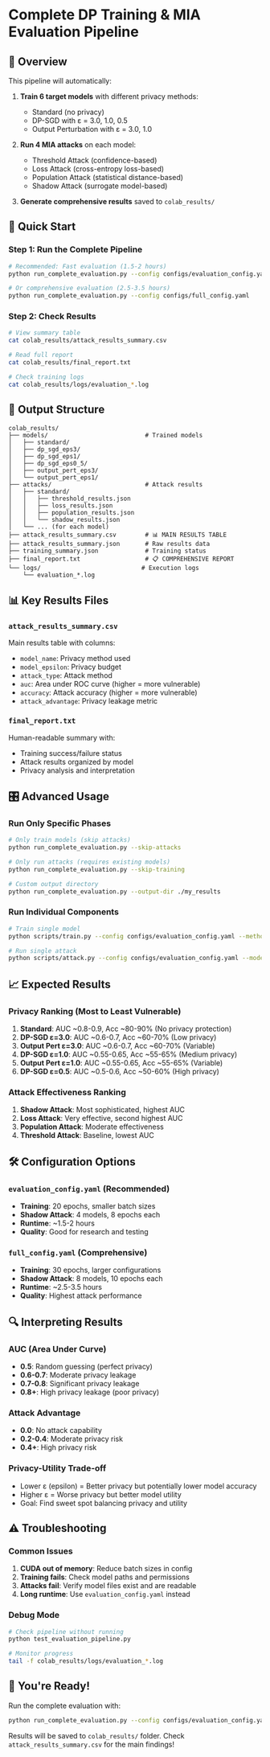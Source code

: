 # Complete DP Training & MIA Evaluation Pipeline

## 🎯 Overview

This pipeline will automatically:

1. **Train 6 target models** with different privacy methods:
   - Standard (no privacy)
   - DP-SGD with ε = 3.0, 1.0, 0.5
   - Output Perturbation with ε = 3.0, 1.0

2. **Run 4 MIA attacks** on each model:
   - Threshold Attack (confidence-based)
   - Loss Attack (cross-entropy loss-based)  
   - Population Attack (statistical distance-based)
   - Shadow Attack (surrogate model-based)

3. **Generate comprehensive results** saved to `colab_results/`

## 🚀 Quick Start

### Step 1: Run the Complete Pipeline
```bash
# Recommended: Fast evaluation (1.5-2 hours)
python run_complete_evaluation.py --config configs/evaluation_config.yaml

# Or comprehensive evaluation (2.5-3.5 hours)
python run_complete_evaluation.py --config configs/full_config.yaml
```

### Step 2: Check Results
```bash
# View summary table
cat colab_results/attack_results_summary.csv

# Read full report  
cat colab_results/final_report.txt

# Check training logs
cat colab_results/logs/evaluation_*.log
```

## 📁 Output Structure

```
colab_results/
├── models/                           # Trained models
│   ├── standard/
│   ├── dp_sgd_eps3/
│   ├── dp_sgd_eps1/
│   ├── dp_sgd_eps0_5/
│   ├── output_pert_eps3/
│   └── output_pert_eps1/
├── attacks/                          # Attack results
│   ├── standard/
│   │   ├── threshold_results.json
│   │   ├── loss_results.json
│   │   ├── population_results.json
│   │   └── shadow_results.json
│   └── ... (for each model)
├── attack_results_summary.csv        # 📊 MAIN RESULTS TABLE
├── attack_results_summary.json       # Raw results data
├── training_summary.json             # Training status
├── final_report.txt                  # 📋 COMPREHENSIVE REPORT
└── logs/                            # Execution logs
    └── evaluation_*.log
```

## 📊 Key Results Files

### `attack_results_summary.csv`
Main results table with columns:
- `model_name`: Privacy method used
- `model_epsilon`: Privacy budget
- `attack_type`: Attack method
- `auc`: Area under ROC curve (higher = more vulnerable)
- `accuracy`: Attack accuracy (higher = more vulnerable) 
- `attack_advantage`: Privacy leakage metric

### `final_report.txt`
Human-readable summary with:
- Training success/failure status
- Attack results organized by model
- Privacy analysis and interpretation

## 🎛️ Advanced Usage

### Run Only Specific Phases
```bash
# Only train models (skip attacks)
python run_complete_evaluation.py --skip-attacks

# Only run attacks (requires existing models)
python run_complete_evaluation.py --skip-training

# Custom output directory
python run_complete_evaluation.py --output-dir ./my_results
```

### Run Individual Components
```bash
# Train single model
python scripts/train.py --config configs/evaluation_config.yaml --method dp_sgd_custom --epsilon 1.0 --output_dir ./test_model

# Run single attack
python scripts/attack.py --config configs/evaluation_config.yaml --model ./test_model/cifar10_dp_sgd_custom_eps1.0.pt --attack shadow --output-dir ./test_attack
```

## 📈 Expected Results

### Privacy Ranking (Most to Least Vulnerable)
1. **Standard**: AUC ~0.8-0.9, Acc ~80-90% (No privacy protection)
2. **DP-SGD ε=3.0**: AUC ~0.6-0.7, Acc ~60-70% (Low privacy)
3. **Output Pert ε=3.0**: AUC ~0.6-0.7, Acc ~60-70% (Variable)
4. **DP-SGD ε=1.0**: AUC ~0.55-0.65, Acc ~55-65% (Medium privacy)
5. **Output Pert ε=1.0**: AUC ~0.55-0.65, Acc ~55-65% (Variable)
6. **DP-SGD ε=0.5**: AUC ~0.5-0.6, Acc ~50-60% (High privacy)

### Attack Effectiveness Ranking
1. **Shadow Attack**: Most sophisticated, highest AUC
2. **Loss Attack**: Very effective, second highest AUC
3. **Population Attack**: Moderate effectiveness
4. **Threshold Attack**: Baseline, lowest AUC

## 🛠️ Configuration Options

### `evaluation_config.yaml` (Recommended)
- **Training**: 20 epochs, smaller batch sizes
- **Shadow Attack**: 4 models, 8 epochs each
- **Runtime**: ~1.5-2 hours
- **Quality**: Good for research and testing

### `full_config.yaml` (Comprehensive)
- **Training**: 30 epochs, larger configurations
- **Shadow Attack**: 8 models, 10 epochs each  
- **Runtime**: ~2.5-3.5 hours
- **Quality**: Highest attack performance

## 🔍 Interpreting Results

### AUC (Area Under Curve)
- **0.5**: Random guessing (perfect privacy)
- **0.6-0.7**: Moderate privacy leakage
- **0.7-0.8**: Significant privacy leakage
- **0.8+**: High privacy leakage (poor privacy)

### Attack Advantage
- **0.0**: No attack capability
- **0.2-0.4**: Moderate privacy risk
- **0.4+**: High privacy risk

### Privacy-Utility Trade-off
- Lower ε (epsilon) = Better privacy but potentially lower model accuracy
- Higher ε = Worse privacy but better model utility
- Goal: Find sweet spot balancing privacy and utility

## ⚠️ Troubleshooting

### Common Issues
1. **CUDA out of memory**: Reduce batch sizes in config
2. **Training fails**: Check model paths and permissions
3. **Attacks fail**: Verify model files exist and are readable
4. **Long runtime**: Use `evaluation_config.yaml` instead

### Debug Mode
```bash
# Check pipeline without running
python test_evaluation_pipeline.py

# Monitor progress
tail -f colab_results/logs/evaluation_*.log
```

## 🎉 You're Ready!

Run the complete evaluation with:
```bash
python run_complete_evaluation.py --config configs/evaluation_config.yaml
```

Results will be saved to `colab_results/` folder. Check `attack_results_summary.csv` for the main findings!